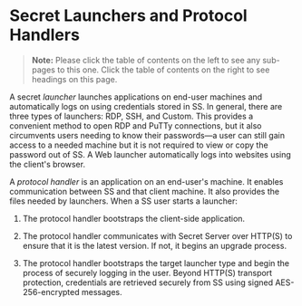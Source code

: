 [title]: # (Secret Launchers and Protocol Handlers)
[tags]: # (Launcher, protocol handler)
[priority]: # (1000)

# Secret Launchers and Protocol Handlers

> **Note:** Please click the table of contents on the left to see any sub-pages to this one. Click the table of contents on the right to see headings on this page.

A secret _launcher_ launches applications on end-user machines and automatically logs on using credentials stored in SS.  In general, there are three types of launchers: RDP, SSH, and Custom. This provides a convenient method to open RDP and PuTTy connections, but it also circumvents users needing to know their passwords—a user can still gain access to a needed machine but it is not required to view or copy the password out of SS. A Web launcher automatically logs into websites using the client's browser.

A *protocol handler* is an application on an end-user's machine. It enables communication between SS and that client machine. It also provides the files needed by launchers. When a SS user starts a launcher:

1. The protocol handler bootstraps the client-side application.

1. The protocol handler communicates with Secret Server over HTTP(S) to ensure that it is the latest version. If not, it begins an upgrade process.

1. The protocol handler bootstraps the target launcher type and begin the process of securely logging in the user. Beyond HTTP(S) transport protection, credentials are retrieved securely from SS using signed AES-256-encrypted messages.

